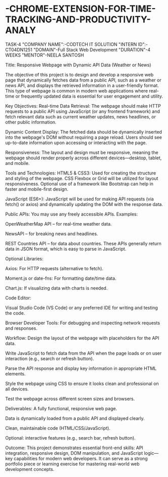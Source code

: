 # -CHROME-EXTENSION-FOR-TIME-TRACKING-AND-PRODUCTIVITY-ANALY

TASK-4
"COMPANY NAME":-CODTECH IT SOLUTION
"INTERN ID":-CT04DN1251
"DOMAIN"-Full Stack Web Development
"DURATION"-4 WEEKS
"MENTOR"-NEELA SANTOSH

Title: Responsive Webpage with Dynamic API Data (Weather or News)

The objective of this project is to design and develop a responsive web page that dynamically fetches data from a public API, such as a weather or news API, and displays the retrieved information in a user-friendly format. This type of webpage is common in modern web applications where real-time or frequently updated data is essential for user engagement and utility.

Key Objectives:
Real-time Data Retrieval:
The webpage should make HTTP requests to a public API using JavaScript (or any frontend framework) and fetch relevant data such as current weather updates, news headlines, or other public information.

Dynamic Content Display:
The fetched data should be dynamically inserted into the webpage's DOM without requiring a page reload. Users should see up-to-date information upon accessing or interacting with the page.

Responsiveness:
The layout and design must be responsive, meaning the webpage should render properly across different devices—desktop, tablet, and mobile.

Tools and Technologies:
HTML5 & CSS3:
Used for creating the structure and styling of the webpage. CSS Flexbox or Grid will be utilized for layout responsiveness. Optional use of a framework like Bootstrap can help in faster and mobile-first design.

JavaScript (ES6+):
JavaScript will be used for making API requests (via fetch() or axios) and dynamically updating the DOM with the response data.

Public APIs:
You may use any freely accessible APIs. Examples:

OpenWeatherMap API – for real-time weather data.

NewsAPI – for breaking news and headlines.

REST Countries API – for data about countries.
These APIs generally return data in JSON format, which is easy to parse in JavaScript.

Optional Libraries:

Axios: For HTTP requests (alternative to fetch).

Moment.js or date-fns: For formatting date/time data.

Chart.js: If visualizing data with charts is needed.

Code Editor:

Visual Studio Code (VS Code) or any preferred IDE for writing and testing the code.

Browser Developer Tools:
For debugging and inspecting network requests and responses.

Workflow:
Design the layout of the webpage with placeholders for the API data.

Write JavaScript to fetch data from the API when the page loads or on user interaction (e.g., search or refresh button).

Parse the API response and display key information in appropriate HTML elements.

Style the webpage using CSS to ensure it looks clean and professional on all devices.

Test the webpage across different screen sizes and browsers.

Deliverables:
A fully functional, responsive web page.

Data is dynamically loaded from a public API and displayed clearly.

Clean, maintainable code (HTML/CSS/JavaScript).

Optional: interactive features (e.g., search bar, refresh button).

Outcome:
This project demonstrates essential front-end skills: API integration, responsive design, DOM manipulation, and JavaScript logic—key capabilities for modern web developers. It can serve as a strong portfolio piece or learning exercise for mastering real-world web development concepts.
